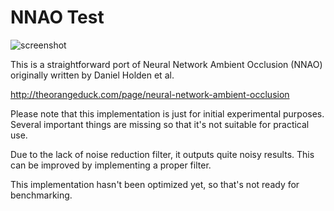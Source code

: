 NNAO Test
=========

![screenshot](http://imgur.com/ptp7TAo)

This is a straightforward port of Neural Network Ambient Occlusion (NNAO)
originally written by Daniel Holden et al.

http://theorangeduck.com/page/neural-network-ambient-occlusion

Please note that this implementation is just for initial experimental purposes.
Several important things are missing so that it's not suitable for practical
use.

Due to the lack of noise reduction filter, it outputs quite noisy results. This
can be improved by implementing a proper filter.

This implementation hasn't been optimized yet, so that's not ready for
benchmarking.
